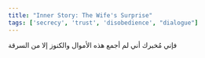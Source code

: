 ```yaml
---
title: "Inner Story: The Wife's Surprise"
tags: ['secrecy', 'trust', 'disobedience', "dialogue"]
---
```


 فإني مُخبرك أني لم أجمع هذه الأموال والكنوز إلا من السرقة
